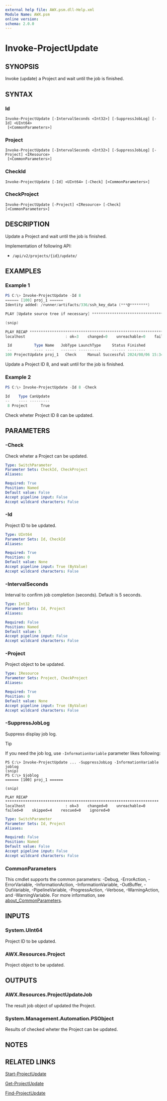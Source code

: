 ```yaml
---
external help file: AWX.psm.dll-Help.xml
Module Name: AWX.psm
online version:
schema: 2.0.0
---
```


# Invoke-ProjectUpdate

## SYNOPSIS
Invoke (update) a Project and wait until the job is finished.

## SYNTAX

### Id
```
Invoke-ProjectUpdate [-IntervalSeconds <Int32>] [-SuppressJobLog] [-Id] <UInt64>
 [<CommonParameters>]
```

### Project
```
Invoke-ProjectUpdate [-IntervalSeconds <Int32>] [-SuppressJobLog] [-Project] <IResource>
 [<CommonParameters>]
```

### CheckId
```
Invoke-ProjectUpdate [-Id] <UInt64> [-Check] [<CommonParameters>]
```

### CheckProject
```
Invoke-ProjectUpdate [-Project] <IResource> [-Check] [<CommonParameters>]
```

## DESCRIPTION
Update a Project and wait until the job is finished.

Implementation of following API:  
- `/api/v2/projects/{id}/update/`

## EXAMPLES

### Example 1
```powershell
PS C:\> Invoke-ProjectUpdate -Id 8
====== [100] proj_1 ======
Identity added: /runner/artifacts/336/ssh_key_data (***@********)

PLAY [Update source tree if necessary] *****************************************

(snip)

PLAY RECAP *********************************************************************
localhost                  : ok=3    changed=0    unreachable=0    failed=0    skipped=4    rescued=0    ignored=0

 Id          Type Name   JobType LaunchType     Status Finished            Elapsed LaunchedBy     Template       Note
 --          ---- ----   ------- ----------     ------ --------            ------- ----------     --------       ----
100 ProjectUpdate proj_1   Check     Manual Successful 2024/08/06 15:34:34   1.888 [user][1]admin [8][git]proj_1 {[Branch, master], [Revision, 3cc7efff0ab80a0108456317c47214509728c9d3], [Url, git@gitrepo:repo1.git]}
```

Update a Project ID 8, and wait until for the job is finished.

### Example 2
```powershell
PS C:\> Invoke-ProjectUpdate -Id 8 -Check

Id    Type CanUpdate
--    ---- ---------
 8 Project      True
```

Check wheter Project ID 8 can be updated.

## PARAMETERS

### -Check
Check wheter a Project can be updated.

```yaml
Type: SwitchParameter
Parameter Sets: CheckId, CheckProject
Aliases:

Required: True
Position: Named
Default value: False
Accept pipeline input: False
Accept wildcard characters: False
```

### -Id
Project ID to be updated.

```yaml
Type: UInt64
Parameter Sets: Id, CheckId
Aliases:

Required: True
Position: 0
Default value: None
Accept pipeline input: True (ByValue)
Accept wildcard characters: False
```

### -IntervalSeconds
Interval to confirm job completion (seconds).
Default is 5 seconds.

```yaml
Type: Int32
Parameter Sets: Id, Project
Aliases:

Required: False
Position: Named
Default value: 5
Accept pipeline input: False
Accept wildcard characters: False
```

### -Project
Project object to be updated.

```yaml
Type: IResource
Parameter Sets: Project, CheckProject
Aliases:

Required: True
Position: 0
Default value: None
Accept pipeline input: True (ByValue)
Accept wildcard characters: False
```

### -SuppressJobLog
Suppress display job log.

> [!TIP]  
> If you need the job log, use `-InformationVariable` parameter likes following:  
>  
>     PS C:\> Invoke-ProjectUpdate ... -SuppressJobLog -InformationVariable joblog  
>     (snip)  
>     PS C:\> $joblog  
>     ====== [100] proj_1 ======  
>     
>     (snip)  
>     
>     PLAY RECAP *********************************************************************  
>     localhost                  : ok=3    changed=0    unreachable=0    failed=0    skipped=4    rescued=0    ignored=0

```yaml
Type: SwitchParameter
Parameter Sets: Id, Project
Aliases:

Required: False
Position: Named
Default value: False
Accept pipeline input: False
Accept wildcard characters: False
```

### CommonParameters
This cmdlet supports the common parameters: -Debug, -ErrorAction, -ErrorVariable, -InformationAction, -InformationVariable, -OutBuffer, -OutVariable, -PipelineVariable, -ProgressAction, -Verbose, -WarningAction, and -WarningVariable. For more information, see [about_CommonParameters](http://go.microsoft.com/fwlink/?LinkID=113216).

## INPUTS

### System.UInt64
Project ID to be updated.

### AWX.Resources.Project
Project object to be updated.

## OUTPUTS

### AWX.Resources.ProjectUpdateJob
The result job object of updated the Project.

### System.Management.Automation.PSObject
Results of checked wheter the Project can be updated.

## NOTES

## RELATED LINKS

[Start-ProjectUpdate](Start-ProjectUpdate.md)

[Get-ProjectUpdate](Get-ProjectUpdate.md)

[Find-ProjectUpdate](Find-ProjectUpdate.md)
